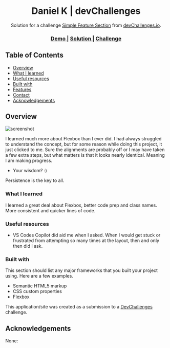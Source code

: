 <h1 align="center">Daniel K | devChallenges</h1>

<div align="center">
   Solution for a challenge <a href="https://devchallenges.io/challenge/simple-feature-section-challenge" target="_blank">Simple Feature Section</a> from <a href="http://devchallenges.io" target="_blank">devChallenges.io</a>.
</div>

<div align="center">
  <h3>
    <a href="{https://your-demo-link.your-domain}">
      Demo
    </a>
    <span> | </span>
    <a href="{https://your-url-to-the-solution}">
      Solution
    </a>
    <span> | </span>
    <a href="https://devchallenges.io/challenge/simple-feature-section-challenge">
      Challenge
    </a>
  </h3>
</div>

<!-- TABLE OF CONTENTS -->

## Table of Contents

- [Overview](#overview)
- [What I learned](#what-i-learned)
- [Useful resources](#useful-resources)
- [Built with](#built-with)
- [Features](#features)
- [Contact](#contact)
- [Acknowledgements](#acknowledgements)

<!-- OVERVIEW -->

## Overview

![screenshot](https://dkantor2002.github.io/Simple-Feature-Section/)

<!-- What have you learned/improved?-->

I learned much more about Flexbox than I ever did. I had always struggled to understand the concept, but for some reason while doing this project, it just clicked to me. Sure the alignments are probably off or I may have taken a few extra steps, but what matters is that it looks nearly identical. Meaning I am making progress.


- Your wisdom? :)

Persistence is the key to all.

### What I learned

I learned a great deal about Flexbox, better code prep and class names. More consistent and quicker lines of code.

### Useful resources

- VS Codes Copilot did aid me when I asked. When I would get stuck or frustrated from attempting so many times at the layout, then and only then did I ask.

### Built with

This section should list any major frameworks that you built your project using. Here are a few examples.

- Semantic HTML5 markup
- CSS custom properties
- Flexbox



This application/site was created as a submission to a [DevChallenges](https://devchallenges.io/challenges-dashboard) challenge.

## Acknowledgements

None:
